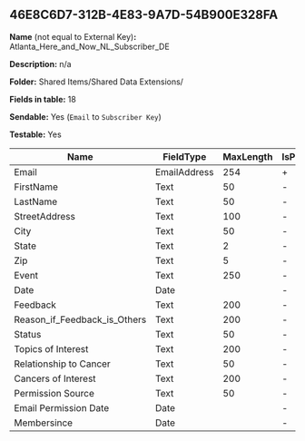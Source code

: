 ## 46E8C6D7-312B-4E83-9A7D-54B900E328FA

**Name** (not equal to External Key)**:** Atlanta_Here_and_Now_NL_Subscriber_DE

**Description:** n/a

**Folder:** Shared Items/Shared Data Extensions/

**Fields in table:** 18

**Sendable:** Yes (`Email` to `Subscriber Key`)

**Testable:** Yes

| Name | FieldType | MaxLength | IsPrimaryKey | IsNullable | DefaultValue |
| --- | --- | --- | --- | --- | --- |
| Email | EmailAddress | 254 | + | - |  |
| FirstName | Text | 50 | - | + |  |
| LastName | Text | 50 | - | + |  |
| StreetAddress | Text | 100 | - | + |  |
| City | Text | 50 | - | + |  |
| State | Text | 2 | - | + |  |
| Zip | Text | 5 | - | + |  |
| Event | Text | 250 | - | + |  |
| Date | Date |  | - | + |  |
| Feedback | Text | 200 | - | + |  |
| Reason_if_Feedback_is_Others | Text | 200 | - | + |  |
| Status | Text | 50 | - | + |  |
| Topics of Interest | Text | 200 | - | + |  |
| Relationship to Cancer | Text | 50 | - | + |  |
| Cancers of Interest | Text | 200 | - | + |  |
| Permission Source | Text | 50 | - | + |  |
| Email Permission Date | Date |  | - | + |  |
| Membersince | Date |  | - | + | GetDate() |
